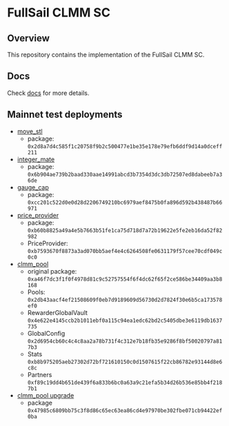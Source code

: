 # FullSail CLMM SC

## Overview

This repository contains the implementation of the FullSail CLMM SC.

## Docs

Check [docs](./docs) for more details.

## Mainnet test deployments

- [move_stl](https://suivision.xyz/txblock/EUHqf4MGpxRjDodcW2TFq7EUDqRBcV8gsFgQARvE8zQF) 
    - package: `0x2d8a7d4c585f1c20758f9b2c500477e1be35e178e79efb6ddf9d14a0dceff211`
- [integer_mate](https://suivision.xyz/txblock/CWQ5cMDkAGu6o8nCWDix25KGpnBXRLt2bZdVchacjRVN) 
    - package: `0x6b904ae739b2baad330aae14991abcd3b7354d3dc3db72507ed8dabeeb7a36de`
- [gauge_cap](https://suivision.xyz/txblock/CDcEEJQTMFK1h37xSfspjQ1RYqUT388RXgLX4ie7QnRM)
    - package: `0xcc201c522d0e0d28d2206749210bc6979aef8475b0fa896d592b438487b66971`
- [price_provider](https://suivision.xyz/txblock/6wbGXH2yLrqmz8GVaHmuKTfzuarHtfKMwTss6Tr52F3)
    - package: `0xb60b8825a49a4e5b7663b51fe1ca75d718d7a72b19622e5fe2eb16da52f82982`
    - PriceProvider: `0xb7593670f8873a3ad070bb5aef4e4c6264508fe0631179f57cee70cdf049c0c0`
- [clmm_pool](https://suivision.xyz/txblock/9HBd5xAntAehZKDCCiW2AbsxxqdFqymwmm1c5Suv4YzJ)
    - original package: `0xa46f7dc3f1f0f4978d81c9c52757554f6f4dc62f65f2ce586be34409aa3b8168`
    - Pools: `0x2db43aacf4ef21508609f0eb7d9189609d56730d2d7824f30e6b5ca173578ef0`
    - RewarderGlobalVault `0x4e622e4145ccb2b1011ebf0a115c94ea1edc62bd2c5405dbe3e6119db1637735`
    - GlobalConfig `0x2d6954cb60c4c4c8aa2a78b731f4c312e7b18fb35e9286f8bf50020797a817b3`
    - Stats `0xb8b975205aeb27302d72bf721610150c0d1507615f22cb86782e93144d8e6c8c`
    - Partners `0xf89c19dd4b651de439f6a833b6bc0a63a9c21efa5b34d26b536e85bb4f2187b1`
- [clmm_pool upgrade](https://suivision.xyz/txblock/DR91HjRv4bHf31ysQdTuLAzZM2VRh2XpdHUokMa6hZw8)
    - package `0x47985c6809bb75c3f8d86c65ec63ea86cd4e97970be302fbe071cb94422ef0ba`
